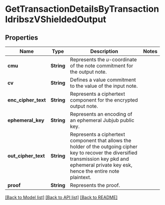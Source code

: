# GetTransactionDetailsByTransactionIdribszVShieldedOutput

## Properties

Name | Type | Description | Notes
------------ | ------------- | ------------- | -------------
**cmu** | **String** | Represents the 𝑢-coordinate of the note commitment for the output note. | 
**cv** | **String** | Defines a value commitment to the value of the input note. | 
**enc_cipher_text** | **String** | Represents a ciphertext component for the encrypted output note. | 
**ephemeral_key** | **String** | Represents an encoding of an ephemeral Jubjub public key. | 
**out_cipher_text** | **String** | Represents a ciphertext component that allows the holder of the outgoing cipher key to recover the diversified transmission key pkd and ephemeral private key esk, hence the entire note plaintext. | 
**proof** | **String** | Represents the proof. | 

[[Back to Model list]](../README.md#documentation-for-models) [[Back to API list]](../README.md#documentation-for-api-endpoints) [[Back to README]](../README.md)


